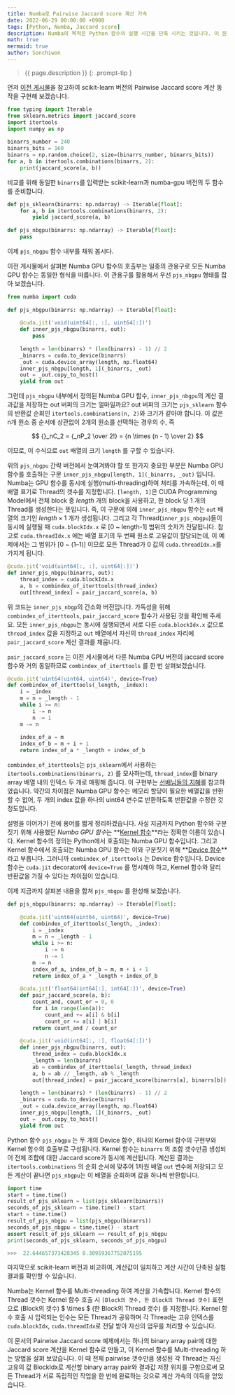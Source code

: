 ```yaml
---
title: Numba로 Pairwise Jaccard score 계산 가속
date: 2022-06-29 00:00:00 +0900
tags: [Python, Numba, Jaccard score]
description: Numba의 목적은 Python 함수의 실행 시간을 단축 시키는 것입니다. 이 문서에서는 binary array 들의 집합에서 모든 쌍의 Jaccard score 계산에 GPU 병렬 처리를 적용하여, 실행 시간이 얼마나 단축되는지 비교하겠습니다.
math: true
mermaid: true
author: Sonchiwon
---
```

> {{ page.description }}
{: .prompt-tip }


먼저 [이전 게시물](https://sonchiwon.github.io/posts/Numba%EC%9D%98GPU%EC%B2%98%EB%A6%AC%EB%A5%BC%ED%99%9C%EC%9A%A9%ED%95%9CJaccardscore%EA%B3%84%EC%82%B0/)을 참고하여 
scikit-learn 버전의 Pairwise Jaccard score 계산 동작을 구현해 보겠습니다.

```python
from typing import Iterable  
from sklearn.metrics import jaccard_score  
import itertools  
import numpy as np  
  
binarrs_number = 240  
binarrs_bits = 160  
binarrs = np.random.choice(2, size=(binarrs_number, binarrs_bits))  
for a, b in itertools.combinations(binarrs, 2):  
    print(jaccard_score(a, b))
```

비교를 위해 동일한 `binarrs`를 입력받는 scikit-learn과 numba-gpu 버전의 두 함수를 준비합니다.

```python
def pjs_sklearn(binarrs: np.ndarray) -> Iterable[float]:  
    for a, b in itertools.combinations(binarrs, 2):  
        yield jaccard_score(a, b)  
  
def pjs_nbgpu(binarrs: np.ndarray) -> Iterable[float]:  
    pass
```

이제 `pjs_nbgpu` 함수 내부를 채워 봅시다.


이전 게시물에서 살펴본 Numba GPU 함수의 호출부는 일종의 관용구로 모든 Numba GPU 함수는 동일한 형식을 따릅니다. 
이 관용구를 활용해서 우선 `pjs_nbgpu` 형태를 잡아 보겠습니다.

```python
from numba import cuda  
  
def pjs_nbgpu(binarrs: np.ndarray) -> Iterable[float]:  
  
    @cuda.jit('void(uint64[:, :], uint64[:])')  
    def inner_pjs_nbgpu(binarrs, out):  
        pass  
  
    length = len(binarrs) * (len(binarrs) - 1) // 2  
    _binarrs = cuda.to_device(binarrs)  
    _out = cuda.device_array(length, np.float64)  
    inner_pjs_nbgpu[length, 1](_binarrs, _out)  
    out = _out.copy_to_host()  
    yield from out
```

그런데 `pjs_nbgpu` 내부에서 정의된 Numba GPU 함수, `inner_pjs_nbgpu`의 계산 결과값을 저장하는 out 버퍼의 크기는 얼마일까요? 
out 버퍼의 크기는 `pjs_sklearn` 함수의 반환값 순회인 `itertools.combinations(n, 2)`와 크기가 같아야 합니다. 
이 값은 n개 원소 중 순서에 상관없이 2개의 원소를 선택하는 경우의 수, 즉 

$$
{}_nC_2 = {_nP_2 \over 2!} = {n \times (n - 1) \over 2}
$$

이므로, 이 수식으로 `out` 배열의 크기 `length` 를 구할 수 있습니다.

위의 `pjs_nbgpu` 간략 버전에서 눈여겨봐야 할 또 한가지 중요한 부분은 Numba GPU 함수를 호출하는 구문
`inner_pjs_nbgpu[length, 1](_binarrs, _out)` 입니다. 
Numba는 GPU 함수를 동시에 실행(multi-threading)하여 처리를 가속하는데, 이 때 배열 표기로 Thread의 갯수를 지정합니다. 
`[length, 1]`은 CUDA Programming Model에서 전체 block 중 *length* 개의 block을 사용하고, 한 block 당 1 개의 Thread를 생성한다는 뜻입니다. 
즉, 이 구문에 의해 `inner_pjs_nbgpu` 함수는 `out` 배열의 크기인 $length \times 1$ 개가 생성됩니다. 
그리고 각 Thread(`inner_pjs_nbgpu`)들이 동시에 실행될 때 `cuda.blockIdx.x` 로 [0 ~ length-1] 범위의 숫자가 전달됩니다. 
참고로 `cuda.threadIdx.x` 에는 배열 표기의 두 번째 원소로 고유값이 할당되는데, 
이 예제에서는 그 범위가 [0 ~ (1–1)] 이므로 모든 Thread가 0 값의 `cuda.threadIdx.x`를 가지게 됩니다. 

```python
@cuda.jit('void(uint64[:, :], uint64[:])')  
def inner_pjs_nbgpu(binarrs, out):  
    thread_index = cuda.blockIdx.x  
    a, b = combindex_of_iterttools(thread_index)  
    out[thread_index] = pair_jaccard_score(a, b)
```
위 코드는 `inner_pjs_nbgp`의 간소화 버전입니다. 
가독성을 위해 `combindex_of_iterttools`, `pair_jaccard_score` 함수가 사용된 것을 확인해 주세요.
모든 `inner_pjs_nbgpu`는 동시에 실행되면서 서로 다른 `cuda.blockIdx.x` 값으로 `thread_index` 값을 지정하고 
`out` 배열에서 자신의 `thread_index` 자리에 `pair_jaccard_score` 계산 결과를 채웁니다.

`pair_jaccard_score` 는 이전 게시물에서 다룬 Numba GPU 버전의 jaccard score 함수와 거의 동일하므로 
`combindex_of_iterttools` 를 한 번 살펴보겠습니다.


```python
@cuda.jit('uint64(uint64, uint64)', device=True)  
def combindex_of_iterttools(_length, _index):  
    i = _index  
    m = n = _length - 1  
    while i >= n:  
        i -= n  
        n -= 1  
    m -= n  
  
    index_of_a = m  
    index_of_b = m + i + 1  
    return index_of_a * _length + index_of_b
```

`combindex_of_iterttools`는 `pjs_sklearn`에서 사용하는 `itertools.combinations(binarrs, 2)` 를 모사하는데, `thread_index`를 binary array 배열 내의 인덱스 두 개로 매핑해 줍니다. 
이 구현부는 [선배님들의 지혜](https://stackoverflow.com/questions/40308722/how-to-know-combination-of-elements-from-its-index-in-list-of-all-combionations)를 참고하였습니다.
약간의 차이점은 Numba GPU 함수는 메모리 할당이 필요한 배열값을 반환할 수 없어, 두 개의 index 값을 하나의 uint64 변수로 반환하도록 반환값을 수정한 것 정도입니다.

설명을 이어가기 전에 용어를 짧게 정리하겠습니다. 사실 지금까지 Python 함수와 구분짓기 위해 사용했던 *Numba GPU 함수*는 **<U>Kernel 함수</U>**라는 정확한 이름이 있습니다. 
Kernel 함수의 정의는 Python에서 호출되는 Numba GPU 함수입니다. 
그리고 Kernel 함수에서 호출되는 Numba GPU 함수는 이와 구분짓기 위해 **<U>Device 함수</U>**라고 부릅니다. 
그러니까 `combindex_of_iterttools` 는 Device 함수입니다. 
Device 함수는 `cuda.jit` decorator에 `device=True` 를 명시해야 하고, Kernel 함수와 달리 반환값을 가질 수 있다는 차이점이 있습니다.

이제 지금까지 살펴본 내용을 합쳐 `pjs_nbgpu` 를 완성해 보겠습니다.
```python
def pjs_nbgpu(binarrs: np.ndarray) -> Iterable[float]:  
  
    @cuda.jit('uint64(uint64, uint64)', device=True)  
    def combindex_of_iterttools(_length, _index):  
        i = _index  
        m = n = _length - 1  
        while i >= n:  
            i -= n  
            n -= 1  
        m -= n  
        index_of_a, index_of_b = m, m + i + 1  
        return index_of_a * _length + index_of_b  
  
    @cuda.jit('float64(int64[:], int64[:])', device=True)  
    def pair_jaccard_score(a, b):  
        count_and, count_or = 0, 0  
        for i in range(len(a)):  
            count_and += a[i] & b[i]  
            count_or += a[i] | b[i]  
        return count_and / count_or  
          
    @cuda.jit('void(int64[:, :], float64[:])')  
    def inner_pjs_nbgpu(binarrs, out):  
        thread_index = cuda.blockIdx.x  
        _length = len(binarrs)  
        ab = combindex_of_iterttools(_length, thread_index)  
        a, b = ab // _length, ab % _length  
        out[thread_index] = pair_jaccard_score(binarrs[a], binarrs[b])  
  
    length = len(binarrs) * (len(binarrs) - 1) // 2  
    _binarrs = cuda.to_device(binarrs)  
    _out = cuda.device_array(length, np.float64)  
    inner_pjs_nbgpu[length, 1](_binarrs, _out)  
    out = _out.copy_to_host()  
    yield from out
```

Python 함수 `pjs_nbgpu` 는 두 개의 Device 함수, 하나의 Kernel 함수의 구현부와 Kernel 함수의 호출부로 구성됩니다. 
Kernel 함수는 `binarrs` 의 조합 갯수만큼 생성되어 전체 조합에 대한 Jaccard score가 동시에 계산됩니다. 
계산된 결과는 `itertools.combinations` 의 순회 순서에 맞추어 1차원 배열 `out` 변수에 저장되고 
모든 계산이 끝나면 `pjs_nbgpu`는 이 배열을 순회하며 값을 하나씩 반환합니다.

```python
import time  
start = time.time()  
result_of_pjs_sklearn = list(pjs_sklearn(binarrs))  
seconds_of_pjs_sklearn = time.time() - start  
start = time.time()  
result_of_pjs_nbgpu = list(pjs_nbgpu(binarrs))  
seconds_of_pjs_nbgpu = time.time() - start  
assert result_of_pjs_sklearn == result_of_pjs_nbgpu  
print(seconds_of_pjs_sklearn, seconds_of_pjs_nbgpu)

>>>  22.644657373428345 0.30959367752075195
```

마지막으로 scikit-learn 버전과 비교하여, 계산값이 일치하고 계산 시간이 단축된 실험 결과를 확인할 수 있습니다.

Numba는 Kernel 함수를 Multi-threading 하여 계산을 가속합니다. 
Kernel 함수의 Thread 갯수는 Kernel 함수 호출 시 `[Block의 갯수, 한 Block의 Thread 갯수]` 표현으로 
(Block의 갯수) $ \times $ (한 Block의 Thread 갯수) 를 지정합니다. 
Kernel 함수 호출 시 입력되는 인수는 모든 Thread가 공유하며 각 Thread는 고유 인덱스를 `cuda.blockIdx`, `cuda.threadIdx`로 전달 받아 자신의 업무를 처리할 수 있습니다.

이 문서의 Pairwise Jaccard score 예제에서는 하나의 binary array pair에 대한 Jaccard score 계산을 Kernel 함수로 만들고, 
이 Kernel 함수를 Multi-threading 하는 방법을 살펴 보았습니다. 
이 때 전체 pairwise 갯수만큼 생성된 각 Thread는 자신 고유의 값 BlockIdx로 계산할 binary array pair와 결과값 저장 위치를 구함으로써
모든 Thread가 서로 독립적인 작업을 한 번에 완료하는 것으로 계산 가속의 이득을 얻었습니다.
